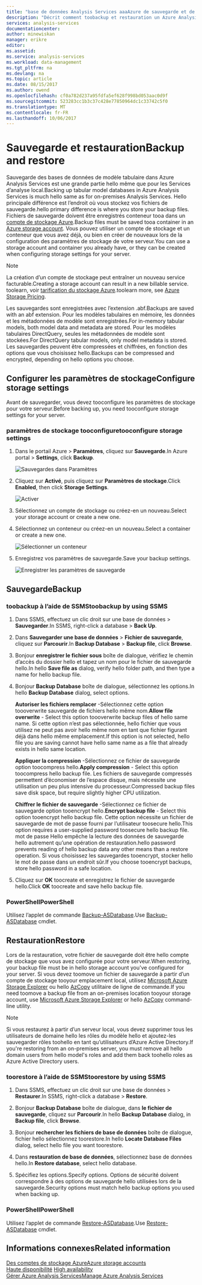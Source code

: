 ```yaml
---
title: "base de données Analysis Services aaaAzure de sauvegarde et de restauration | Documents Microsoft"
description: "Décrit comment toobackup et restauration un Azure Analysis Services base de données."
services: analysis-services
documentationcenter: 
author: minewiskan
manager: erikre
editor: 
ms.assetid: 
ms.service: analysis-services
ms.workload: data-management
ms.tgt_pltfrm: na
ms.devlang: na
ms.topic: article
ms.date: 08/15/2017
ms.author: owend
ms.openlocfilehash: cf0a782d237a95fdfa5ef628f998bd053aac0d9f
ms.sourcegitcommit: 523283cc1b3c37c428e77850964dc1c33742c5f0
ms.translationtype: MT
ms.contentlocale: fr-FR
ms.lasthandoff: 10/06/2017
---
```

# <a name="backup-and-restore"></a><span data-ttu-id="dbac1-103">Sauvegarde et restauration</span><span class="sxs-lookup"><span data-stu-id="dbac1-103">Backup and restore</span></span>

<span data-ttu-id="dbac1-104">Sauvegarde des bases de données de modèle tabulaire dans Azure Analysis Services est une grande partie hello même que pour les Services d’analyse local.</span><span class="sxs-lookup"><span data-stu-id="dbac1-104">Backing up tabular model databases in Azure Analysis Services is much hello same as for on-premises Analysis Services.</span></span> <span data-ttu-id="dbac1-105">Hello principale différence est l’endroit où vous stockez vos fichiers de sauvegarde.</span><span class="sxs-lookup"><span data-stu-id="dbac1-105">hello primary difference is where you store your backup files.</span></span> <span data-ttu-id="dbac1-106">Fichiers de sauvegarde doivent être enregistrés conteneur tooa dans un [compte de stockage Azure](../storage/common/storage-create-storage-account.md).</span><span class="sxs-lookup"><span data-stu-id="dbac1-106">Backup files must be saved tooa container in an [Azure storage account](../storage/common/storage-create-storage-account.md).</span></span> <span data-ttu-id="dbac1-107">Vous pouvez utiliser un compte de stockage et un conteneur que vous avez déjà, ou bien en créer de nouveaux lors de la configuration des paramètres de stockage de votre serveur.</span><span class="sxs-lookup"><span data-stu-id="dbac1-107">You can use a storage account and container you already have, or they can be created when configuring storage settings for your server.</span></span>

> [!NOTE]
> <span data-ttu-id="dbac1-108">La création d’un compte de stockage peut entraîner un nouveau service facturable.</span><span class="sxs-lookup"><span data-stu-id="dbac1-108">Creating a storage account can result in a new billable service.</span></span> <span data-ttu-id="dbac1-109">toolearn, voir [tarification du stockage Azure](https://azure.microsoft.com/pricing/details/storage/blobs/).</span><span class="sxs-lookup"><span data-stu-id="dbac1-109">toolearn more, see [Azure Storage Pricing](https://azure.microsoft.com/pricing/details/storage/blobs/).</span></span>
> 
> 

<span data-ttu-id="dbac1-110">Les sauvegardes sont enregistrées avec l’extension .abf.</span><span class="sxs-lookup"><span data-stu-id="dbac1-110">Backups are saved with an abf extension.</span></span> <span data-ttu-id="dbac1-111">Pour les modèles tabulaires en mémoire, les données et les métadonnées de modèle sont enregistrées.</span><span class="sxs-lookup"><span data-stu-id="dbac1-111">For in-memory tabular models, both model data and metadata are stored.</span></span> <span data-ttu-id="dbac1-112">Pour les modèles tabulaires DirectQuery, seules les métadonnées de modèle sont stockées.</span><span class="sxs-lookup"><span data-stu-id="dbac1-112">For DirectQuery tabular models, only model metadata is stored.</span></span> <span data-ttu-id="dbac1-113">Les sauvegardes peuvent être compressées et chiffrées, en fonction des options que vous choisissez hello.</span><span class="sxs-lookup"><span data-stu-id="dbac1-113">Backups can be compressed and encrypted, depending on hello options you choose.</span></span> 



## <a name="configure-storage-settings"></a><span data-ttu-id="dbac1-114">Configurer les paramètres de stockage</span><span class="sxs-lookup"><span data-stu-id="dbac1-114">Configure storage settings</span></span>
<span data-ttu-id="dbac1-115">Avant de sauvegarder, vous devez tooconfigure les paramètres de stockage pour votre serveur.</span><span class="sxs-lookup"><span data-stu-id="dbac1-115">Before backing up, you need tooconfigure storage settings for your server.</span></span>


### <a name="tooconfigure-storage-settings"></a><span data-ttu-id="dbac1-116">paramètres de stockage tooconfigure</span><span class="sxs-lookup"><span data-stu-id="dbac1-116">tooconfigure storage settings</span></span>
1.  <span data-ttu-id="dbac1-117">Dans le portail Azure > **Paramètres**, cliquez sur **Sauvegarde**.</span><span class="sxs-lookup"><span data-stu-id="dbac1-117">In Azure portal > **Settings**, click **Backup**.</span></span>

    ![Sauvegardes dans Paramètres](./media/analysis-services-backup/aas-backup-backups.png)

2.  <span data-ttu-id="dbac1-119">Cliquez sur **Activé**, puis cliquez sur **Paramètres de stockage**.</span><span class="sxs-lookup"><span data-stu-id="dbac1-119">Click **Enabled**, then click **Storage Settings**.</span></span>

    ![Activer](./media/analysis-services-backup/aas-backup-enable.png)

3. <span data-ttu-id="dbac1-121">Sélectionnez un compte de stockage ou créez-en un nouveau.</span><span class="sxs-lookup"><span data-stu-id="dbac1-121">Select your storage account or create a new one.</span></span>

4. <span data-ttu-id="dbac1-122">Sélectionnez un conteneur ou créez-en un nouveau.</span><span class="sxs-lookup"><span data-stu-id="dbac1-122">Select a container or create a new one.</span></span>

    ![Sélectionner un conteneur](./media/analysis-services-backup/aas-backup-container.png)

5. <span data-ttu-id="dbac1-124">Enregistrez vos paramètres de sauvegarde.</span><span class="sxs-lookup"><span data-stu-id="dbac1-124">Save your backup settings.</span></span>

    ![Enregistrer les paramètres de sauvegarde](./media/analysis-services-backup/aas-backup-save.png)

## <a name="backup"></a><span data-ttu-id="dbac1-126">Sauvegarde</span><span class="sxs-lookup"><span data-stu-id="dbac1-126">Backup</span></span>

### <a name="toobackup-by-using-ssms"></a><span data-ttu-id="dbac1-127">toobackup à l’aide de SSMS</span><span class="sxs-lookup"><span data-stu-id="dbac1-127">toobackup by using SSMS</span></span>

1. <span data-ttu-id="dbac1-128">Dans SSMS, effectuez un clic droit sur une base de données > **Sauvegarder**.</span><span class="sxs-lookup"><span data-stu-id="dbac1-128">In SSMS, right-click a database > **Back Up**.</span></span>

2. <span data-ttu-id="dbac1-129">Dans **Sauvegarder une base de données** > **Fichier de sauvegarde**, cliquez sur **Parcourir**.</span><span class="sxs-lookup"><span data-stu-id="dbac1-129">In **Backup Database** > **Backup file**, click **Browse**.</span></span>

3. <span data-ttu-id="dbac1-130">Bonjour **enregistrer le fichier sous** boîte de dialogue, vérifiez le chemin d’accès du dossier hello et tapez un nom pour le fichier de sauvegarde hello.</span><span class="sxs-lookup"><span data-stu-id="dbac1-130">In hello **Save file as** dialog, verify hello folder path, and then type a name for hello backup file.</span></span> 

4. <span data-ttu-id="dbac1-131">Bonjour **Backup Database** boîte de dialogue, sélectionnez les options.</span><span class="sxs-lookup"><span data-stu-id="dbac1-131">In hello **Backup Database** dialog, select options.</span></span>

    <span data-ttu-id="dbac1-132">**Autoriser les fichiers remplacer** -Sélectionnez cette option toooverwrite sauvegarde de fichiers hello même nom.</span><span class="sxs-lookup"><span data-stu-id="dbac1-132">**Allow file overwrite** - Select this option toooverwrite backup files of hello same name.</span></span> <span data-ttu-id="dbac1-133">Si cette option n’est pas sélectionnée, hello fichier que vous utilisez ne peut pas avoir hello même nom en tant que fichier figurant déjà dans hello même emplacement.</span><span class="sxs-lookup"><span data-stu-id="dbac1-133">If this option is not selected, hello file you are saving cannot have hello same name as a file that already exists in hello same location.</span></span>

    <span data-ttu-id="dbac1-134">**Appliquer la compression** -Sélectionnez ce fichier de sauvegarde option toocompress hello.</span><span class="sxs-lookup"><span data-stu-id="dbac1-134">**Apply compression** - Select this option toocompress hello backup file.</span></span> <span data-ttu-id="dbac1-135">Les fichiers de sauvegarde compressés permettent d’économiser de l’espace disque, mais nécessite une utilisation un peu plus intensive du processeur.</span><span class="sxs-lookup"><span data-stu-id="dbac1-135">Compressed backup files save disk space, but require slightly higher CPU utilization.</span></span> 

    <span data-ttu-id="dbac1-136">**Chiffrer le fichier de sauvegarde** -Sélectionnez ce fichier de sauvegarde option tooencrypt hello.</span><span class="sxs-lookup"><span data-stu-id="dbac1-136">**Encrypt backup file** - Select this option tooencrypt hello backup file.</span></span> <span data-ttu-id="dbac1-137">Cette option nécessite un fichier de sauvegarde de mot de passe fourni par l’utilisateur toosecure hello.</span><span class="sxs-lookup"><span data-stu-id="dbac1-137">This option requires a user-supplied password toosecure hello backup file.</span></span> <span data-ttu-id="dbac1-138">mot de passe Hello empêche la lecture des données de sauvegarde hello autrement qu’une opération de restauration.</span><span class="sxs-lookup"><span data-stu-id="dbac1-138">hello password prevents reading of hello backup data any other means than a restore operation.</span></span> <span data-ttu-id="dbac1-139">Si vous choisissez les sauvegardes tooencrypt, stocker hello le mot de passe dans un endroit sûr.</span><span class="sxs-lookup"><span data-stu-id="dbac1-139">If you choose tooencrypt backups, store hello password in a safe location.</span></span>

5. <span data-ttu-id="dbac1-140">Cliquez sur **OK** toocreate et enregistrez le fichier de sauvegarde hello.</span><span class="sxs-lookup"><span data-stu-id="dbac1-140">Click **OK** toocreate and save hello backup file.</span></span>


### <a name="powershell"></a><span data-ttu-id="dbac1-141">PowerShell</span><span class="sxs-lookup"><span data-stu-id="dbac1-141">PowerShell</span></span>
<span data-ttu-id="dbac1-142">Utilisez l’applet de commande [Backup-ASDatabase](https://docs.microsoft.com/sql/analysis-services/powershell/backup-asdatabase-cmdlet).</span><span class="sxs-lookup"><span data-stu-id="dbac1-142">Use [Backup-ASDatabase](https://docs.microsoft.com/sql/analysis-services/powershell/backup-asdatabase-cmdlet) cmdlet.</span></span>

## <a name="restore"></a><span data-ttu-id="dbac1-143">Restauration</span><span class="sxs-lookup"><span data-stu-id="dbac1-143">Restore</span></span>
<span data-ttu-id="dbac1-144">Lors de la restauration, votre fichier de sauvegarde doit être hello compte de stockage que vous avez configurée pour votre serveur.</span><span class="sxs-lookup"><span data-stu-id="dbac1-144">When restoring, your backup file must be in hello storage account you've configured for your server.</span></span> <span data-ttu-id="dbac1-145">Si vous devez toomove un fichier de sauvegarde à partir d’un compte de stockage tooyour emplacement local, utilisez [Microsoft Azure Storage Explorer](https://docs.microsoft.com/azure/vs-azure-tools-storage-manage-with-storage-explorer) ou hello [AzCopy](../storage/common/storage-use-azcopy.md) utilitaire de ligne de commande.</span><span class="sxs-lookup"><span data-stu-id="dbac1-145">If you need toomove a backup file from an on-premises location tooyour storage account, use [Microsoft Azure Storage Explorer](https://docs.microsoft.com/azure/vs-azure-tools-storage-manage-with-storage-explorer) or hello [AzCopy](../storage/common/storage-use-azcopy.md) command-line utility.</span></span> 



> [!NOTE]
> <span data-ttu-id="dbac1-146">Si vous restaurez à partir d’un serveur local, vous devez supprimer tous les utilisateurs de domaine hello les rôles du modèle hello et ajoutez-les sauvegarder rôles toohello en tant qu’utilisateurs d’Azure Active Directory.</span><span class="sxs-lookup"><span data-stu-id="dbac1-146">If you're restoring from an on-premises server, you must remove all hello domain users from hello model's roles and add them back toohello roles as Azure Active Directory users.</span></span>
> 
> 

### <a name="toorestore-by-using-ssms"></a><span data-ttu-id="dbac1-147">toorestore à l’aide de SSMS</span><span class="sxs-lookup"><span data-stu-id="dbac1-147">toorestore by using SSMS</span></span>

1. <span data-ttu-id="dbac1-148">Dans SSMS, effectuez un clic droit sur une base de données > **Restaurer**.</span><span class="sxs-lookup"><span data-stu-id="dbac1-148">In SSMS, right-click a database > **Restore**.</span></span>

2. <span data-ttu-id="dbac1-149">Bonjour **Backup Database** boîte de dialogue, dans **le fichier de sauvegarde**, cliquez sur **Parcourir**.</span><span class="sxs-lookup"><span data-stu-id="dbac1-149">In hello **Backup Database** dialog, in **Backup file**, click **Browse**.</span></span>

3. <span data-ttu-id="dbac1-150">Bonjour **rechercher les fichiers de base de données** boîte de dialogue, fichier hello sélectionnez toorestore.</span><span class="sxs-lookup"><span data-stu-id="dbac1-150">In hello **Locate Database Files** dialog, select hello file you want toorestore.</span></span>

4. <span data-ttu-id="dbac1-151">Dans **restauration de base de données**, sélectionnez base de données hello.</span><span class="sxs-lookup"><span data-stu-id="dbac1-151">In **Restore database**, select hello database.</span></span>

5. <span data-ttu-id="dbac1-152">Spécifiez les options.</span><span class="sxs-lookup"><span data-stu-id="dbac1-152">Specify options.</span></span> <span data-ttu-id="dbac1-153">Options de sécurité doivent correspondre à des options de sauvegarde hello utilisées lors de la sauvegarde.</span><span class="sxs-lookup"><span data-stu-id="dbac1-153">Security options must match hello backup options you used when backing up.</span></span>


### <a name="powershell"></a><span data-ttu-id="dbac1-154">PowerShell</span><span class="sxs-lookup"><span data-stu-id="dbac1-154">PowerShell</span></span>

<span data-ttu-id="dbac1-155">Utilisez l’applet de commande [Restore-ASDatabase](https://docs.microsoft.com/sql/analysis-services/powershell/restore-asdatabase-cmdlet).</span><span class="sxs-lookup"><span data-stu-id="dbac1-155">Use [Restore-ASDatabase](https://docs.microsoft.com/sql/analysis-services/powershell/restore-asdatabase-cmdlet) cmdlet.</span></span>


## <a name="related-information"></a><span data-ttu-id="dbac1-156">Informations connexes</span><span class="sxs-lookup"><span data-stu-id="dbac1-156">Related information</span></span>

[<span data-ttu-id="dbac1-157">Des comptes de stockage Azure</span><span class="sxs-lookup"><span data-stu-id="dbac1-157">Azure storage accounts</span></span>](../storage/common/storage-create-storage-account.md)  
<span data-ttu-id="dbac1-158">[Haute disponibilité](analysis-services-bcdr.md)   </span><span class="sxs-lookup"><span data-stu-id="dbac1-158">[High availability](analysis-services-bcdr.md)   </span></span>  
[<span data-ttu-id="dbac1-159">Gérer Azure Analysis Services</span><span class="sxs-lookup"><span data-stu-id="dbac1-159">Manage Azure Analysis Services</span></span>](analysis-services-manage.md)
